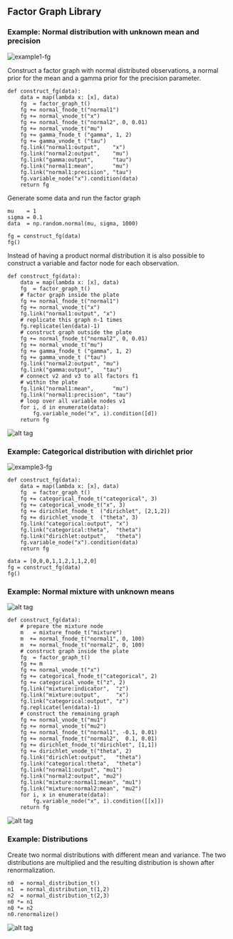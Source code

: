 
## Factor Graph Library

### Example: Normal distribution with unknown mean and precision

![example1-fg](factor-graph-test-1-fg.png)

Construct a factor graph with normal distributed observations, a normal prior for the mean and a gamma prior for the precision parameter.

	def construct_fg(data):
	    data = map(lambda x: [x], data)
	    fg  = factor_graph_t()
	    fg += normal_fnode_t("normal1")
	    fg += normal_vnode_t("x")
	    fg += normal_fnode_t("normal2", 0, 0.01)
	    fg += normal_vnode_t("mu")
	    fg += gamma_fnode_t ("gamma", 1, 2)
	    fg += gamma_vnode_t ("tau")
	    fg.link("normal1:output",    "x")
	    fg.link("normal2:output",    "mu")
	    fg.link("gamma:output",      "tau")
	    fg.link("normal1:mean",      "mu")
	    fg.link("normal1:precision", "tau")
	    fg.variable_node("x").condition(data)
	    return fg

Generate some data and run the factor graph

	mu    = 1
	sigma = 0.1
	data  = np.random.normal(mu, sigma, 1000)

	fg = construct_fg(data)
	fg()

Instead of having a product normal distribution it is also possible to construct a variable and factor node for each observation.

	def construct_fg(data):
	    data = map(lambda x: [x], data)
	    fg  = factor_graph_t()
	    # factor graph inside the plate
	    fg += normal_fnode_t("normal1")
	    fg += normal_vnode_t("x")
	    fg.link("normal1:output", "x")
	    # replicate this graph n-1 times
	    fg.replicate(len(data)-1)
	    # construct graph outside the plate
	    fg += normal_fnode_t("normal2", 0, 0.01)
	    fg += normal_vnode_t("mu")
	    fg += gamma_fnode_t ("gamma", 1, 2)
	    fg += gamma_vnode_t ("tau")
	    fg.link("normal2:output", "mu")
	    fg.link("gamma:output",   "tau")
	    # connect v2 and v3 to all factors f1
	    # within the plate
	    fg.link("normal1:mean",      "mu")
	    fg.link("normal1:precision", "tau")
	    # loop over all variable nodes v1
	    for i, d in enumerate(data):
	        fg.variable_node("x", i).condition([d])
	    return fg

![alt tag](factor-graph-test-2.png)

### Example: Categorical distribution with dirichlet prior

![example3-fg](factor-graph-test-3-fg.png)

	def construct_fg(data):
	    data = map(lambda x: [x], data)
	    fg  = factor_graph_t()
	    fg += categorical_fnode_t("categorical", 3)
	    fg += categorical_vnode_t("x", 3)
	    fg += dirichlet_fnode_t  ("dirichlet", [2,1,2])
	    fg += dirichlet_vnode_t  ("theta", 3)
	    fg.link("categorical:output", "x")
	    fg.link("categorical:theta",  "theta")
	    fg.link("dirichlet:output",   "theta")
	    fg.variable_node("x").condition(data)
	    return fg

	data = [0,0,0,1,1,2,1,1,2,0]
	fg = construct_fg(data)
	fg()

### Example: Normal mixture with unknown means

![alt tag](factor-graph-test-5-fg.png)

	def construct_fg(data):
	    # prepare the mixture node
	    m   = mixture_fnode_t("mixture")
	    m  += normal_fnode_t("normal1", 0, 100)
	    m  += normal_fnode_t("normal2", 0, 100)
	    # construct graph inside the plate
	    fg  = factor_graph_t()
	    fg += m
	    fg += normal_vnode_t("x")
	    fg += categorical_fnode_t("categorical", 2)
	    fg += categorical_vnode_t("z", 2)
	    fg.link("mixture:indicator",  "z")
	    fg.link("mixture:output",     "x")
	    fg.link("categorical:output", "z")
	    fg.replicate(len(data)-1)
	    # construct the remaining graph
	    fg += normal_vnode_t("mu1")
	    fg += normal_vnode_t("mu2")
	    fg += normal_fnode_t("normal1", -0.1, 0.01)
	    fg += normal_fnode_t("normal2",  0.1, 0.01)
	    fg += dirichlet_fnode_t("dirichlet", [1,1])
	    fg += dirichlet_vnode_t("theta", 2)
	    fg.link("dirichlet:output",   "theta")
	    fg.link("categorical:theta",  "theta")
	    fg.link("normal1:output", "mu1")
	    fg.link("normal2:output", "mu2")
	    fg.link("mixture:normal1:mean", "mu1")
	    fg.link("mixture:normal2:mean", "mu2")
	    for i, x in enumerate(data):
	        fg.variable_node("x", i).condition([[x]])
	    return fg

![alt tag](factor-graph-test-5.png)

### Example: Distributions

Create two normal distributions with different mean and variance. The two distributions are multiplied and the resulting distribution is shown after renormalization.

	n0  = normal_distribution_t()
	n1  = normal_distribution_t(1,2)
	n2  = normal_distribution_t(2,3)
	n0 *= n1
	n0 *= n2
	n0.renormalize()

![alt tag](distribution-test.png)
